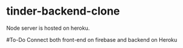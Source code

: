 # tinder-backend-clone
Node server is hosted on heroku.

#To-Do
Connect both front-end on firebase and backend on Heroku
